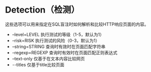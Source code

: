 # Detection（检测）

这些选项可以用来指定在SQL盲注时如何解析和比较HTTP响应页面的内容。

* –level=LEVEL 执行测试的等级（1-5，默认为1）
* –risk=RISK 执行测试的风险（0-3，默认为1）
* –string=STRING 查询时有效时在页面匹配字符串
* –regexp=REGEXP 查询时有效时在页面匹配正则表达式
* –text-only 仅基于在文本内容比较网页
* --titles 仅基于title比较页面

